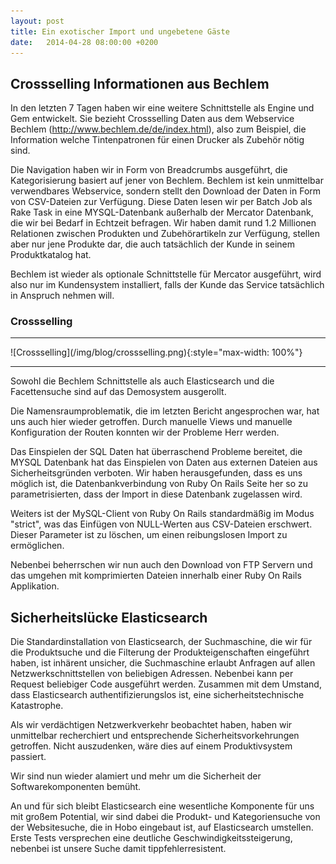 ```yaml
---
layout: post
title: Ein exotischer Import und ungebetene Gäste
date:   2014-04-28 08:00:00 +0200
---
```


## Crossselling Informationen aus Bechlem

In den letzten 7 Tagen haben wir eine weitere Schnittstelle als Engine
und Gem entwickelt. Sie bezieht Crossselling Daten aus dem Webservice
Bechlem (<http://www.bechlem.de/de/index.html>), also zum Beispiel, die
Information welche Tintenpatronen für einen Drucker als Zubehör nötig
sind.

Die Navigation haben wir in Form von Breadcrumbs ausgeführt, die
Kategorisierung basiert auf jener von Bechlem. Bechlem ist kein
unmittelbar verwendbares Webservice, sondern stellt den Download der
Daten in Form von CSV-Dateien zur Verfügung. Diese Daten lesen wir per
Batch Job als Rake Task in eine MYSQL-Datenbank außerhalb der Mercator
Datenbank, die wir bei Bedarf in Echtzeit befragen. Wir haben damit rund
1.2 Millionen Relationen zwischen Produkten und Zubehörartikeln zur
Verfügung, stellen aber nur jene Produkte dar, die auch tatsächlich der
Kunde in seinem Produktkatalog hat.

Bechlem ist wieder als optionale Schnittstelle für Mercator ausgeführt,
wird also nur im Kundensystem installiert, falls der Kunde das Service
tatsächlich in Anspruch nehmen will.

### Crossselling

<hr/>
![Crossselling](/img/blog/crossselling.png){:style="max-width: 100%"}
<hr/>

Sowohl die Bechlem Schnittstelle als auch Elasticsearch und die
Facettensuche sind auf das Demosystem ausgerollt.

Die Namensraumproblematik, die im letzten Bericht angesprochen war, hat
uns auch hier wieder getroffen. Durch manuelle Views und manuelle
Konfiguration der Routen konnten wir der Probleme Herr werden.

Das Einspielen der SQL Daten hat überraschend Probleme bereitet, die
MYSQL Datenbank hat das Einspielen von Daten aus externen Dateien aus
Sicherheitsgründen verboten. Wir haben herausgefunden, dass es uns
möglich ist, die Datenbankverbindung von Ruby On Rails Seite her so zu
parametrisierten, dass der Import in diese Datenbank zugelassen wird.

Weiters ist der MySQL-Client von Ruby On Rails standardmäßig im Modus
"strict", was das Einfügen von NULL-Werten aus CSV-Dateien
erschwert. Dieser Parameter ist zu löschen, um einen reibungslosen
Import zu ermöglichen.

Nebenbei beherrschen wir nun auch den Download von FTP Servern und das
umgehen mit komprimierten Dateien innerhalb einer Ruby On Rails
Applikation.

Sicherheitslücke Elasticsearch
------------------------------

Die Standardinstallation von Elasticsearch, der Suchmaschine, die wir
für die Produktsuche und die Filterung der Produkteigenschaften
eingeführt haben, ist inhärent unsicher, die Suchmaschine erlaubt
Anfragen auf allen Netzwerkschnittstellen von beliebigen Adressen.
Nebenbei kann per Request beliebiger Code ausgeführt werden. Zusammen
mit dem Umstand, dass Elasticsearch authentifizierungslos ist, eine
sicherheitstechnische Katastrophe.

Als wir verdächtigen Netzwerkverkehr beobachtet haben, haben wir
unmittelbar recherchiert und entsprechende Sicherheitsvorkehrungen
getroffen. Nicht auszudenken, wäre dies auf einem Produktivsystem
passiert.

Wir sind nun wieder alamiert und mehr um die Sicherheit der
Softwarekomponenten bemüht.

An und für sich bleibt Elasticsearch eine wesentliche Komponente für uns
mit großem Potential, wir sind dabei die Produkt- und Kategoriensuche
von der Websitesuche, die in Hobo eingebaut ist, auf Elasticsearch
umstellen. Erste Tests versprechen eine deutliche
Geschwindigkeitssteigerung, nebenbei ist unsere Suche damit
tippfehlerresistent.